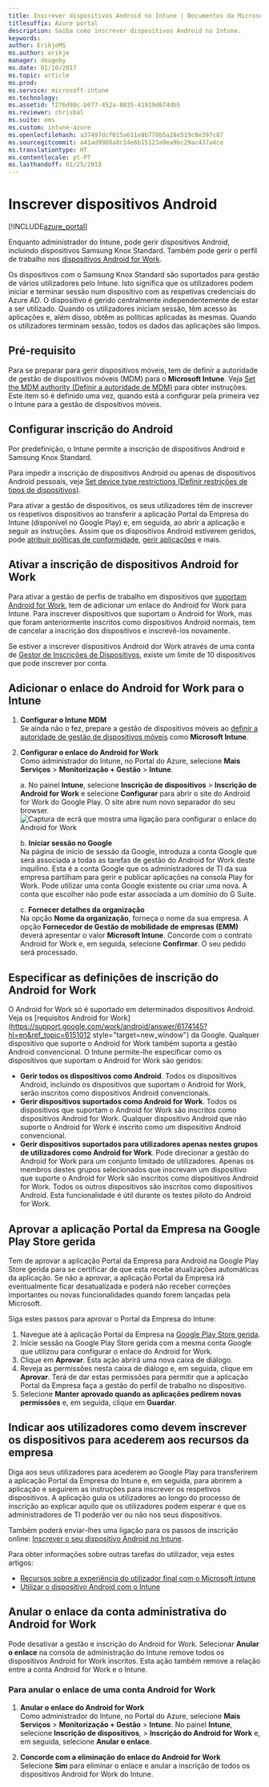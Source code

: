 ```yaml
---
title: Inscrever dispositivos Android no Intune | Documentos da Microsoft
titlesuffix: Azure portal
description: Saiba como inscrever dispositivos Android no Intune.
keywords: 
author: ErikjeMS
ms.author: erikje
manager: dougeby
ms.date: 01/10/2017
ms.topic: article
ms.prod: 
ms.service: microsoft-intune
ms.technology: 
ms.assetid: f276d98c-b077-452a-8835-41919d674db5
ms.reviewer: chrisbal
ms.suite: ems
ms.custom: intune-azure
ms.openlocfilehash: a37497dcf015a611e8b770b5a28e519c0e397c87
ms.sourcegitcommit: a41ad9988a8c14e6b15123a9ea9bc29ac437a4ce
ms.translationtype: HT
ms.contentlocale: pt-PT
ms.lasthandoff: 01/25/2018
---
```

# <a name="enroll-android-devices"></a>Inscrever dispositivos Android

[!INCLUDE[azure_portal](./includes/azure_portal.md)]

Enquanto administrador do Intune, pode gerir dispositivos Android, incluindo dispositivos Samsung Knox Standard. Também pode gerir o perfil de trabalho nos [dispositivos Android for Work](#enable-enrollment-of-android-for-work-devices).

Os dispositivos com o Samsung Knox Standard são suportados para gestão de vários utilizadores pelo Intune. Isto significa que os utilizadores podem iniciar e terminar sessão num dispositivo com as respetivas credenciais do Azure AD. O dispositivo é gerido centralmente independentemente de estar a ser utilizado. Quando os utilizadores iniciam sessão, têm acesso às aplicações e, além disso, obtêm as políticas aplicadas às mesmas. Quando os utilizadores terminam sessão, todos os dados das aplicações são limpos.

## <a name="prerequisite"></a>Pré-requisito

Para se preparar para gerir dispositivos móveis, tem de definir a autoridade de gestão de dispositivos móveis (MDM) para o **Microsoft Intune**. Veja [Set the MDM authority (Definir a autoridade de MDM)](mdm-authority-set.md) para obter instruções. Este item só é definido uma vez, quando está a configurar pela primeira vez o Intune para a gestão de dispositivos móveis.

## <a name="set-up-android-enrollment"></a>Configurar inscrição do Android

Por predefinição, o Intune permite a inscrição de dispositivos Android e Samsung Knox Standard.

Para impedir a inscrição de dispositivos Android ou apenas de dispositivos Android pessoais, veja [Set device type restrictions (Definir restrições de tipos de dispositivos)](enrollment-restrictions-set.md).

Para ativar a gestão de dispositivos, os seus utilizadores têm de inscrever os respetivos dispositivos ao transferir a aplicação Portal da Empresa do Intune (disponível no Google Play) e, em seguida, ao abrir a aplicação e seguir as instruções. Assim que os dispositivos Android estiverem geridos, pode [atribuir políticas de conformidade](compliance-policy-create-android.md), [gerir aplicações](app-management.md) e mais.

## <a name="enable-enrollment-of-android-for-work-devices"></a>Ativar a inscrição de dispositivos Android for Work

Para ativar a gestão de perfis de trabalho em dispositivos que [suportam Android for Work](https://support.google.com/work/android/answer/6174145?hl=en&ref_topic=6151012), tem de adicionar um enlace do Android for Work para Intune. Para inscrever dispositivos que suportam o Android for Work, mas que foram anteriormente inscritos como dispositivos Android normais, tem de cancelar a inscrição dos dispositivos e inscrevê-los novamente.

Se estiver a inscrever dispositivos Android dor Work através de uma conta de [Gestor de Inscrições de Dispositivos](device-enrollment-manager-enroll.md), existe um limite de 10 dispositivos que pode inscrever por conta.

## <a name="add-android-for-work-binding-for-intune"></a>Adicionar o enlace do Android for Work para o Intune

1. **Configurar o Intune MDM**<br>
Se ainda não o fez, prepare a gestão de dispositivos móveis ao [definir a autoridade de gestão de dispositivos móveis](mdm-authority-set.md) como **Microsoft Intune**.
2. **Configurar o enlace do Android for Work**<br>
    Como administrador do Intune, no Portal do Azure, selecione **Mais Serviços** > **Monitorização + Gestão** > **Intune**.

   a. No painel **Intune**, selecione **Inscrição de dispositivos** > **Inscrição de Android for Work** e selecione **Configurar** para abrir o site do Android for Work do Google Play. O site abre num novo separador do seu browser.
   ![Captura de ecrã que mostra uma ligação para configurar o enlace do Android for Work](./media/android-work-bind.png)

   b. **Iniciar sessão no Google**<br>
   Na página de início de sessão da Google, introduza a conta Google que será associada a todas as tarefas de gestão do Android for Work deste inquilino. Esta é a conta Google que os administradores de TI da sua empresa partilham para gerir e publicar aplicações na consola Play for Work. Pode utilizar uma conta Google existente ou criar uma nova.  A conta que escolher não pode estar associada a um domínio do G Suite.

   c. **Fornecer detalhes da organização**<br>
   Na opção **Nome da organização**, forneça o nome da sua empresa. A opção **Fornecedor de Gestão de mobilidade de empresas (EMM)** deverá apresentar o valor **Microsoft Intune**. Concorde com o contrato Android for Work e, em seguida, selecione **Confirmar**. O seu pedido será processado.

## <a name="specify-android-for-work-enrollment-settings"></a>Especificar as definições de inscrição do Android for Work
   O Android for Work só é suportado em determinados dispositivos Android. Veja os [requisitos Android for Work](https://support.google.com/work/android/answer/6174145?hl=en&ref_topic=6151012 style="target=new_window") da Google. Qualquer dispositivo que suporte o Android for Work também suporta a gestão Android convencional. O Intune permite-lhe especificar como os dispositivos que suportam o Android for Work são geridos:

   - **Gerir todos os dispositivos como Android**. Todos os dispositivos Android, incluindo os dispositivos que suportam o Android for Work, serão inscritos como dispositivos Android convencionais.
   - **Gerir dispositivos suportados como Android for Work**. Todos os dispositivos que suportam o Android for Work são inscritos como dispositivos Android for Work. Qualquer dispositivo Android que não suporte o Android for Work é inscrito como um dispositivo Android convencional.
   - **Gerir dispositivos suportados para utilizadores apenas nestes grupos de utilizadores como Android for Work**. Pode direcionar a gestão do Android for Work para um conjunto limitado de utilizadores. Apenas os membros destes grupos selecionados que inscrevam um dispositivo que suporte o Android for Work são inscritos como dispositivos Android for Work. Todos os outros dispositivos são inscritos como dispositivos Android. Esta funcionalidade é útil durante os testes piloto do Android for Work.

## <a name="approve-the-company-portal-app-in-the-managed-google-play-store"></a>Aprovar a aplicação Portal da Empresa na Google Play Store gerida
Tem de aprovar a aplicação Portal da Empresa para Android na Google Play Store gerida para se certificar de que esta recebe atualizações automáticas da aplicação. Se não a aprovar, a aplicação Portal da Empresa irá eventualmente ficar desatualizada e poderá não receber correções importantes ou novas funcionalidades quando forem lançadas pela Microsoft.

Siga estes passos para aprovar o Portal da Empresa do Intune:

1.  Navegue até à aplicação Portal da Empresa na [Google Play Store gerida](https://play.google.com/work/apps/details?id=com.microsoft.windowsintune.companyportal).
2.  Inicie sessão na Google Play Store gerida com a mesma conta Google que utilizou para configurar o enlace do Android for Work.
3.  Clique em **Aprovar**.  Esta ação abrirá uma nova caixa de diálogo.
4.  Reveja as permissões nesta caixa de diálogo e, em seguida, clique em **Aprovar**. Terá de dar estas permissões para permitir que a aplicação Portal da Empresa faça a gestão do perfil de trabalho no dispositivo.
5.  Selecione **Manter aprovado quando as aplicações pedirem novas permissões** e, em seguida, clique em **Guardar**.

<!--  ## Next steps for Android for Work
After configuring the Android for Work binding and settings, you can do the following:
- [Deploy Android for Work apps](android-for-work-apps.md)
- [Add Android for Work configuration policies](android-for-work-policy-settings-in-microsoft-intune.md)  -->

## <a name="tell-your-users-how-to-enroll-their-devices-to-access-company-resources"></a>Indicar aos utilizadores como devem inscrever os dispositivos para acederem aos recursos da empresa

Diga aos seus utilizadores para acederem ao Google Play para transferirem a aplicação Portal da Empresa do Intune e, em seguida, para abrirem a aplicação e seguirem as instruções para inscrever os respetivos dispositivos. A aplicação guia os utilizadores ao longo do processo de inscrição ao explicar aquilo que os utilizadores podem esperar e que os administradores de TI poderão ver ou não nos seus dispositivos.

Também poderá enviar-lhes uma ligação para os passos de inscrição online: [Inscrever o seu dispositivo Android no Intune](https://docs.microsoft.com/intune-user-help/enroll-your-device-in-intune-android).

Para obter informações sobre outras tarefas do utilizador, veja estes artigos:

- [Recursos sobre a experiência do utilizador final com o Microsoft Intune](end-user-educate.md)
- [Utilizar o dispositivo Android com o Intune](https://docs.microsoft.com/intune-user-help/using-your-android-device-with-intune)

## <a name="unbind-your-android-for-work-administrative-account"></a>Anular o enlace da conta administrativa do Android for Work

Pode desativar a gestão e inscrição do Android for Work. Selecionar **Anular o enlace** na consola de administração do Intune remove todos os dispositivos Android for Work inscritos. Esta ação também remove a relação entre a conta Android for Work e o Intune.

### <a name="to-unbind-an-android-for-work-account"></a>Para anular o enlace de uma conta Android for Work

1. **Anular o enlace do Android for Work**<br>
    Como administrador do Intune, no Portal do Azure, selecione **Mais Serviços** > **Monitorização + Gestão** > **Intune**.  No painel **Intune**, selecione **Inscrição de dispositivos**, > **Inscrição do Android for Work** e, em seguida, selecione **Anular o enlace**.

2. **Concorde com a eliminação do enlace do Android for Work**<br>
  Selecione **Sim** para eliminar o enlace e anular a inscrição de todos os dispositivos Android for Work do Intune.
